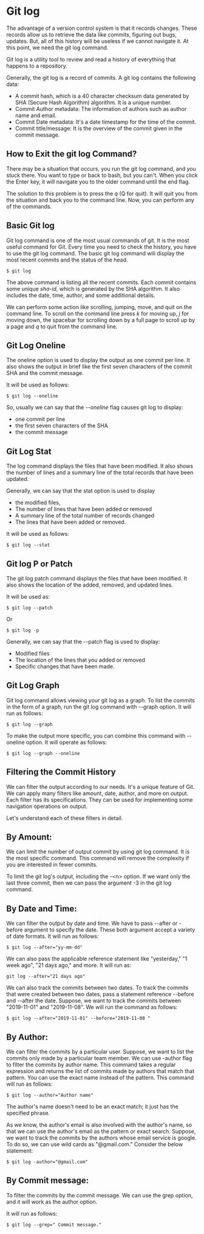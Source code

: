 # Git log
The advantage of a version control system is that it records changes. These records allow us to retrieve the data like commits, figuring out bugs, updates. But, all of this history will be useless if we cannot navigate it. At this point, we need the git log command.

Git log is a utility tool to review and read a history of everything that happens to a repository.

Generally, the git log is a record of commits. A git log contains the following data:

- A commit hash, which is a 40 character checksum data generated by SHA (Secure Hash Algorithm) algorithm. It is a unique number.
- Commit Author metadata: The information of authors such as author name and email.
- Commit Date metadata: It's a date timestamp for the time of the commit.
- Commit title/message: It is the overview of the commit given in the commit message.

## How to Exit the git log Command?
There may be a situation that occurs, you run the git log command, and you stuck there. You want to type or back to bash, but you can't. When you click the Enter key, it will navigate you to the older command until the end flag.

The solution to this problem is to press the *q* (Q for quit). It will quit you from the situation and back you to the command line. Now, you can perform any of the commands.

## Basic Git log
Git log command is one of the most usual commands of git. It is the most useful command for Git. Every time you need to check the history, you have to use the git log command. The basic git log command will display the most recent commits and the status of the head.
```
$ git log  
```
The above command is listing all the recent commits. Each commit contains some unique *sha-id*, which is generated by the SHA algorithm. It also includes the date, time, author, and some additional details.

We can perform some action like scrolling, jumping, move, and quit on the command line. To scroll on the command line press *k* for moving up, *j* for moving down, the spacebar for scrolling down by a full page to scroll up by a page and *q* to quit from the command line.

## Git Log Oneline
The oneline option is used to display the output as one commit per line. It also shows the output in brief like the first seven characters of the commit SHA and the commit message.

It will be used as follows:
```
$ git log --oneline  
```
So, usually we can say that the *--oneline* flag causes git log to display:

- one commit per line
- the first seven characters of the SHA
- the commit message

## Git Log Stat
The log command displays the files that have been modified. It also shows the number of lines and a summary line of the total records that have been updated.

Generally, we can say that the stat option is used to display

- the modified files,
- The number of lines that have been added or removed
- A summary line of the total number of records changed
- The lines that have been added or removed.

It will be used as follows:
```
$ git log --stat  
```

## Git log P or Patch
The git log patch command displays the files that have been modified. It also shows the location of the added, removed, and updated lines.

It will be used as:
```
$ git log --patch  
```
Or
```
$ git log -p  
```
Generally, we can say that the --patch flag is used to display:

- Modified files
- The location of the lines that you added or removed
- Specific changes that have been made.

## Git Log Graph
Git log command allows viewing your git log as a graph. To list the commits in the form of a graph, run the git log command with --graph option. It will run as follows:
```
$ git log --graph  
```
To make the output more specific, you can combine this command with --oneline option. It will operate as follows:
```
$ git log --graph --oneline  
```

## Filtering the Commit History
We can filter the output according to our needs. It's a unique feature of Git. We can apply many filters like amount, date, author, and more on output. Each filter has its specifications. They can be used for implementing some navigation operations on output.

Let's understand each of these filters in detail.

## By Amount:
We can limit the number of output commit by using git log command. It is the most specific command. This command will remove the complexity if you are interested in fewer commits.

To limit the git log's output, including the -\<n> option. If we want only the last three commit, then we can pass the argument -3 in the git log command. 

## By Date and Time:

We can filter the output by date and time. We have to pass --after or -before argument to specify the date. These both argument accept a variety of date formats. It will run as follows:
```
$ git log --after="yy-mm-dd"  
```

We can also pass the applicable reference statement like "yesterday," "1 week ago", "21 days ago," and more. It will run as:
```
git log --after="21 days ago"  
```

We can also track the commits between two dates. To track the commits that were created between two dates, pass a statement reference --before and --after the date. Suppose, we want to track the commits between "2019-11-01" and "2019-11-08". We will run the command as follows:
```
$ git log --after="2019-11-01" --before="2019-11-08 "  
```

## By Author:

We can filter the commits by a particular user. Suppose, we want to list the commits only made by a particular team member. We can use -author flag to filter the commits by author name. This command takes a regular expression and returns the list of commits made by authors that match that pattern. You can use the exact name instead of the pattern. This command will run as follows:
```
$ git log --author="Author name"  
```

The author's name doesn't need to be an exact match; it just has the specified phrase.

As we know, the author's email is also involved with the author's name, so that we can use the author's email as the pattern or exact search. Suppose, we want to track the commits by the authors whose email service is google. To do so, we can use wild cards as "@gmail.com." Consider the below statement:
```
$ git log -author="@gmail.com"  
```

## By Commit message:

To filter the commits by the commit message. We can use the grep option, and it will work as the author option.

It will run as follows:
```
$ git log --grep=" Commit message."  
```
